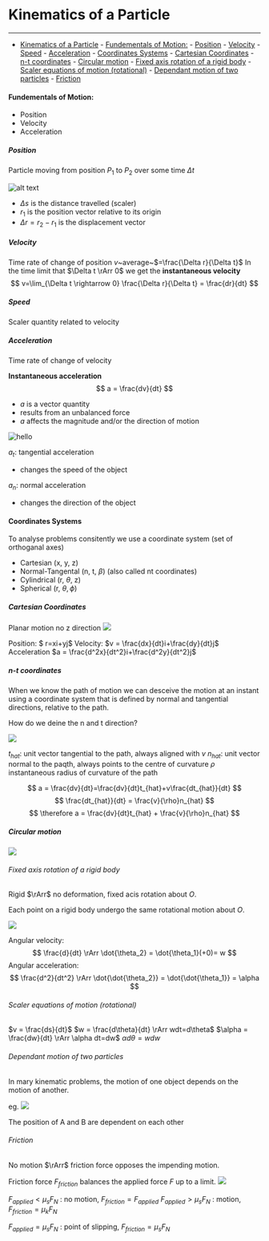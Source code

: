 # Kinematics of a Particle
---
- [Kinematics of a Particle](#kinematics-of-a-particle)
      - [Fundementals of Motion:](#fundementals-of-motion)
        - [Position](#position)
        - [Velocity](#velocity)
        - [Speed](#speed)
        - [Acceleration](#acceleration)
      - [Coordinates Systems](#coordinates-systems)
        - [Cartesian Coordinates](#cartesian-coordinates)
        - [n-t coordinates](#n-t-coordinates)
        - [Circular motion](#circular-motion)
          - [Fixed axis rotation of a rigid body](#fixed-axis-rotation-of-a-rigid-body)
          - [Scaler equations of motion (rotational)](#scaler-equations-of-motion-rotational)
          - [Dependant motion of two particles](#dependant-motion-of-two-particles)
          - [Friction](#friction)

#### Fundementals of Motion:
- Position
- Velocity
- Acceleration
  
##### Position
Particle moving from position $P_1$ to $P_2$ over some time $\Delta t$

![alt text](/assets/Position.png)

- $\Delta s$ is the distance travelled (scaler)
- $r_1$ is the position vector relative to its origin
- $\Delta r = r_2-r_1$ is the displacement vector

##### Velocity
Time rate of change of position
$v$~average~$=\frac{\Delta r}{\Delta t}$
In the time limit that $\Delta t \rArr 0$ we get the **instantaneous velocity**
$$
v=\lim_{\Delta t \rightarrow 0} \frac{\Delta r}{\Delta t} = \frac{dr}{dt}
$$

##### Speed
Scaler quantity related to velocity

##### Acceleration
Time rate of change of velocity

**Instantaneous acceleration**
$$
a = \frac{dv}{dt}
$$
- $a$ is a vector quantity
- results from an unbalanced force
- $a$ affects the magnitude and/or the direction of motion
  
![hello](/assets/accelerationDiagram.png)

$a_t$: tangential acceleration
- changes the speed of the object

$a_n$: normal acceleration
- changes the direction of the object


#### Coordinates Systems

To analyse problems consitently we use a coordinate system (set of orthoganal axes)

- Cartesian (x, y, z)
- Normal-Tangental (n, t, $\beta$) (also called nt coordinates)
- Cylindrical (r, $\theta$, z)
- Spherical (r, $\theta, \phi$)

##### Cartesian Coordinates 
Planar motion no z direction
![](/assets/cartesian.png)

Position: $ r=xi+yj$
Velocity: $v = \frac{dx}{dt}i+\frac{dy}{dt}j$
Acceleration $a = \frac{d^2x}{dt^2}i+\frac{d^2y}{dt^2}j$



##### n-t coordinates
When we know the path of motion we can desceive the motion at an instant using a coordinate system that is defined by normal and tangential directions, relative to the path.

How do we deine the n and t direction?

![](/assets/nt.png)

$t_{hat}$: unit vector tangential to the path, always aligned with $v$
$n_{hat}$: unit vector normal to the paqth, always points to the centre of curvature
$\rho$ instantaneous radius of curvature of the path


$$
a = \frac{dv}{dt}=\frac{dv}{dt}t_{hat}+v\frac{dt_{hat}}{dt}
$$
$$
\frac{dt_{hat}}{dt} = \frac{v}{\rho}n_{hat}
$$
$$
\therefore a = \frac{dv}{dt}t_{hat} + \frac{v}{\rho}n_{hat}
$$

##### Circular motion

![](/assets/circularMotion.png)


###### Fixed axis rotation of a rigid body

Rigid $\rArr$ no deformation, fixed acis rotation about $O$.

Each point on a rigid body undergo the same rotational motion about $O$.

![](/assets/fixedAxisRotation.png)

Angular velocity:
$$
\frac{d}{dt} \rArr \dot{\theta_2} = \dot{\theta_1}(+0)= w
$$
Angular acceleration:
$$
\frac{d^2}{dt^2} \rArr \dot{\dot{\theta_2}} = \dot{\dot{\theta_1}} = \alpha
$$

###### Scaler equations of motion (rotational)

$v = \frac{ds}{dt}$
$w = \frac{d\theta}{dt} \rArr wdt=d\theta$
$\alpha = \frac{dw}{dt} \rArr \alpha dt=dw$
$\alpha d\theta = w dw$

###### Dependant motion of two particles

In mary kinematic problems, the motion of one object depends on the motion of another.


eg. 
![](/assets/dependentKinematics.png)

The position of A and B are dependent on each other

###### Friction

No motion $\rArr$ friction force opposes the impending motion.

Friction force $F_{friction}$ balances the applied force $F$ up to a limit.
![](/assets/friction.png)

$F_{applied} < \mu_s F_N$ : no motion, $F_{friction} = F_{applied}$
$F_{applied} > \mu_s F_N$ : motion, $F_{friction} = \mu_k F_N$

$F_{applied} = \mu_s F_N$ : point of slipping, $F_{friction} = \mu_s F_N$

